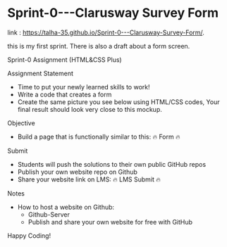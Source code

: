 # Sprint-0---Clarusway Survey Form

link : https://talha-35.github.io/Sprint-0---Clarusway-Survey-Form/.

this is my first sprint. There is also a draft about a form screen.


Sprint-0 Assignment (HTML&CSS Plus)

Assignment Statement

  * Time to put your newly learned skills to work!
  * Write a code that creates a form
  * Create the same picture you see below using HTML/CSS codes, Your final result should look very close
to this mockup.


Objective

  * Build a page that is functionally similar to this: 🔥 Form 🔥


Submit

  * Students will push the solutions to their own public GitHub repos
  * Publish your own website repo on Github
  * Share your website link on LMS: 🔥 LMS Submit 🔥


Notes

  * How to host a website on Github:
      * Github-Server
      * Publish and share your own website for free with GitHub


Happy Coding!
